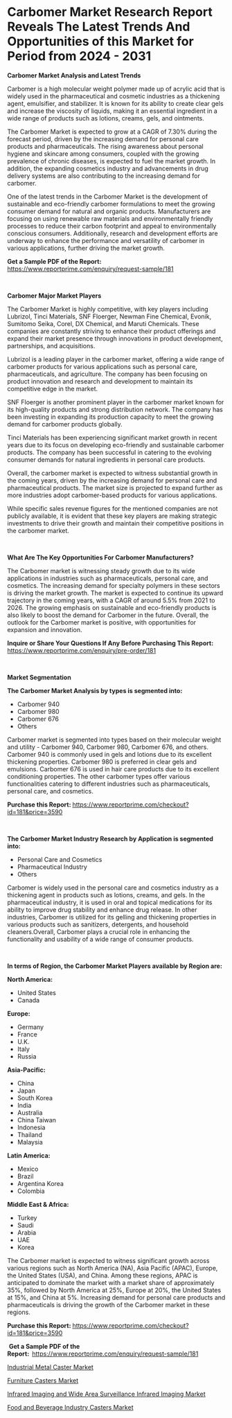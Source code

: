 <p><h1>Carbomer Market Research Report Reveals The Latest Trends And Opportunities of this Market for Period from 2024 - 2031</h1></p><p><strong>Carbomer Market Analysis and Latest Trends</strong></p>
<p><p>Carbomer is a high molecular weight polymer made up of acrylic acid that is widely used in the pharmaceutical and cosmetic industries as a thickening agent, emulsifier, and stabilizer. It is known for its ability to create clear gels and increase the viscosity of liquids, making it an essential ingredient in a wide range of products such as lotions, creams, gels, and ointments.</p><p>The Carbomer Market is expected to grow at a CAGR of 7.30% during the forecast period, driven by the increasing demand for personal care products and pharmaceuticals. The rising awareness about personal hygiene and skincare among consumers, coupled with the growing prevalence of chronic diseases, is expected to fuel the market growth. In addition, the expanding cosmetics industry and advancements in drug delivery systems are also contributing to the increasing demand for carbomer.</p><p>One of the latest trends in the Carbomer Market is the development of sustainable and eco-friendly carbomer formulations to meet the growing consumer demand for natural and organic products. Manufacturers are focusing on using renewable raw materials and environmentally friendly processes to reduce their carbon footprint and appeal to environmentally conscious consumers. Additionally, research and development efforts are underway to enhance the performance and versatility of carbomer in various applications, further driving the market growth.</p></p>
<p><strong>Get a Sample PDF of the Report:&nbsp;</strong> <a href="https://www.reportprime.com/enquiry/request-sample/181">https://www.reportprime.com/enquiry/request-sample/181</a></p>
<p>&nbsp;</p>
<p><strong>Carbomer Major Market Players</strong></p>
<p><p>The Carbomer Market is highly competitive, with key players including Lubrizol, Tinci Materials, SNF Floerger, Newman Fine Chemical, Evonik, Sumitomo Seika, Corel, DX Chemical, and Maruti Chemicals. These companies are constantly striving to enhance their product offerings and expand their market presence through innovations in product development, partnerships, and acquisitions.</p><p>Lubrizol is a leading player in the carbomer market, offering a wide range of carbomer products for various applications such as personal care, pharmaceuticals, and agriculture. The company has been focusing on product innovation and research and development to maintain its competitive edge in the market.</p><p>SNF Floerger is another prominent player in the carbomer market known for its high-quality products and strong distribution network. The company has been investing in expanding its production capacity to meet the growing demand for carbomer products globally.</p><p>Tinci Materials has been experiencing significant market growth in recent years due to its focus on developing eco-friendly and sustainable carbomer products. The company has been successful in catering to the evolving consumer demands for natural ingredients in personal care products.</p><p>Overall, the carbomer market is expected to witness substantial growth in the coming years, driven by the increasing demand for personal care and pharmaceutical products. The market size is projected to expand further as more industries adopt carbomer-based products for various applications.</p><p>While specific sales revenue figures for the mentioned companies are not publicly available, it is evident that these key players are making strategic investments to drive their growth and maintain their competitive positions in the carbomer market.</p></p>
<p>&nbsp;</p>
<p><strong>What Are The Key Opportunities For Carbomer Manufacturers?</strong></p>
<p><p>The Carbomer market is witnessing steady growth due to its wide applications in industries such as pharmaceuticals, personal care, and cosmetics. The increasing demand for specialty polymers in these sectors is driving the market growth. The market is expected to continue its upward trajectory in the coming years, with a CAGR of around 5.5% from 2021 to 2026. The growing emphasis on sustainable and eco-friendly products is also likely to boost the demand for Carbomer in the future. Overall, the outlook for the Carbomer market is positive, with opportunities for expansion and innovation.</p></p>
<p><strong>Inquire or Share Your Questions If Any Before Purchasing This Report:</strong> <a href="https://www.reportprime.com/enquiry/pre-order/181">https://www.reportprime.com/enquiry/pre-order/181</a></p>
<p>&nbsp;</p>
<p><strong>Market Segmentation</strong></p>
<p><strong>The Carbomer Market Analysis by types is segmented into:</strong></p>
<p><ul><li>Carbomer 940</li><li>Carbomer 980</li><li>Carbomer 676</li><li>Others</li></ul></p>
<p><p>Carbomer market is segmented into types based on their molecular weight and utility - Carbomer 940, Carbomer 980, Carbomer 676, and others. Carbomer 940 is commonly used in gels and lotions due to its excellent thickening properties. Carbomer 980 is preferred in clear gels and emulsions. Carbomer 676 is used in hair care products due to its excellent conditioning properties. The other carbomer types offer various functionalities catering to different industries such as pharmaceuticals, personal care, and cosmetics.</p></p>
<p><strong>Purchase this Report:&nbsp;</strong><a href="https://www.reportprime.com/checkout?id=181&price=3590">https://www.reportprime.com/checkout?id=181&price=3590</a></p>
<p>&nbsp;</p>
<p><strong>The Carbomer Market Industry Research by Application is segmented into:</strong></p>
<p><ul><li>Personal Care and Cosmetics</li><li>Pharmaceutical Industry</li><li>Others</li></ul></p>
<p><p>Carbomer is widely used in the personal care and cosmetics industry as a thickening agent in products such as lotions, creams, and gels. In the pharmaceutical industry, it is used in oral and topical medications for its ability to improve drug stability and enhance drug release. In other industries, Carbomer is utilized for its gelling and thickening properties in various products such as sanitizers, detergents, and household cleaners.Overall, Carbomer plays a crucial role in enhancing the functionality and usability of a wide range of consumer products.</p></p>
<p>&nbsp;</p>
<p><strong>In terms of Region, the Carbomer Market Players available by Region are:</strong></p>
<p>
    <p> <strong> North America: </strong>
        <ul>
            <li>United States</li>
            <li>Canada</li>
        </ul>
        </p> 
    <p> <strong> Europe: </strong>
        <ul>
            <li>Germany</li>
            <li>France</li>
            <li>U.K.</li>
            <li>Italy</li>
            <li>Russia</li>
        </ul>
        </p> 
    <p> <strong> Asia-Pacific: </strong>
        <ul>
            <li>China</li>
            <li>Japan</li>
            <li>South Korea</li>
            <li>India</li>
            <li>Australia</li>
            <li>China Taiwan</li>
            <li>Indonesia</li>
            <li>Thailand</li>
            <li>Malaysia</li>
        </ul>
        </p> 
    <p> <strong> Latin America: </strong>
        <ul>
            <li>Mexico</li>
            <li>Brazil</li>
            <li>Argentina Korea</li>
            <li>Colombia</li>
        </ul>
        </p> 
    <p> <strong> Middle East & Africa: </strong>
        <ul>
            <li>Turkey</li>
            <li>Saudi</li>
            <li>Arabia</li>
            <li>UAE</li>
            <li>Korea</li>
        </ul>
    </p>
    </p>
<p><p>The Carbomer market is expected to witness significant growth across various regions such as North America (NA), Asia Pacific (APAC), Europe, the United States (USA), and China. Among these regions, APAC is anticipated to dominate the market with a market share of approximately 35%, followed by North America at 25%, Europe at 20%, the United States at 15%, and China at 5%. Increasing demand for personal care products and pharmaceuticals is driving the growth of the Carbomer market in these regions.</p></p>
<p><strong>Purchase this Report: </strong><a href="https://www.reportprime.com/checkout?id=181&price=3590">https://www.reportprime.com/checkout?id=181&price=3590</a></p>
<p>&nbsp;<strong>Get a Sample PDF of the Report:&nbsp;&nbsp;</strong><a href="https://www.reportprime.com/enquiry/request-sample/181">https://www.reportprime.com/enquiry/request-sample/181</a></p>
<p><strong></strong></p>
<p><p><a href="https://view.publitas.com/reportprime-1/industrial-metal-caster-market-with-the-goal-of-estimating-the-market-size-and-future-growth-potential-of-various-market-segments-based-on-component-applications-end-user-and-region/">Industrial Metal Caster Market</a></p><p><a href="https://view.publitas.com/reportprime-1/furniture-casters-market-size-and-growth-market-segmentation-regional-and-country-breakdowns-and-market-trends-for-period-from-2023-2030/">Furniture Casters Market</a></p><p><a href="https://metal-farmhouse-e95.notion.site/Global-Infrared-Imaging-and-Wide-Area-Surveillance-Infrared-Imaging-Market-by-Types-Applications-a-c24234e8e13a442c9b7989e23bdd62c4">Infrared Imaging and Wide Area Surveillance Infrared Imaging Market</a></p><p><a href="https://view.publitas.com/reportprime-1/food-and-beverage-industry-casters-market-research-report-provides-critical-insights-that-can-help-shape-business-development-and-investment-strategies/">Food and Beverage Industry Casters Market</a></p></p>
